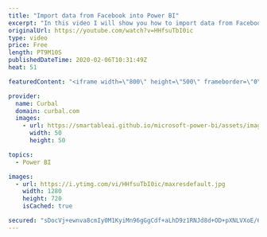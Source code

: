 ```yaml
---
title: "Import data from Facebook into Power BI"
excerpt: "In this video I will show you how to import data from Facebook into Power BI using the facebook connector. In part 2, I will show you how to import the data from Facebook API directly.   Looking for a download file? Go to our Download Center: https://curbal.com/donwload-center  SUBSCRIBE to learn more"
originalUrl: https://youtube.com/watch?v=HHfsuTbI0ic
type: video
price: Free
length: PT9M10S
publishedDateTime: 2020-02-06T10:31:49Z
heat: 51

featuredContent: "<iframe width=\"800\" height=\"500\" frameborder=\"0\" src=\"https://www.youtube.com/embed/HHfsuTbI0ic\" allow=\"accelerometer; autoplay; encrypted-media; gyroscope; picture-in-picture\" allowfullscreen></iframe>"

provider:
  name: Curbal
  domain: curbal.com
  images:
    - url: https://smartableai.github.io/microsoft-power-bi/assets/images/organizations/curbal.com-50x50.jpg
      width: 50
      height: 50

topics:
  - Power BI

images:
  - url: https://i.ytimg.com/vi/HHfsuTbI0ic/maxresdefault.jpg
    width: 1280
    height: 720
    isCached: true

secured: "sDocVj+ewnva8cmIy0M1KyiMn96gGgCdf+aLhD9z1RNJd8d+OD+pXNLVXoE/6HMOnILR8eSIVlN3m+vvhwT8gPeZUTL1YxNrELIy/YCxBZ/3Gx18KT/TToovIlM3Mv53nP/gQPH42BPsjFsEI3CcXApL/sbmPvAVZYeVURy2zZLzQoi0wbL9LUPmHlib5PN54q32TzanbUAfCMXV8H9B1mCeHlJvCLFIEIHz+o7OpQMapMKb9NOKrggNxI3D7k0/Ks34nc30hIyo0l93VhMEKly4MY9ir2BksBUgwX7oZT9ehcVhr1u8JtDc50EjHhemtYOI8UvERwPqSZ0beBvDgDV2eIVvK9QegooQnbiNrR/W/GvAw8nHuw5MvqDqStz3zvF1vSEMIR/cCvKlWCW42ZOb0WqOUhIjfmipu/1G1qE=;lO7rWsok7I2rd1UlWUPimA=="
---
```


